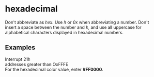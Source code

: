 # hexadecimal

Don't abbreviate as *hex*. Use *h* or *0x* when abbreviating a number. Don't insert a space between the number and *h,* and use all uppercase for alphabetical characters displayed in hexadecimal numbers.

## Examples

Interrupt 21h  
addresses greater than OxFFFE  
For the hexadecimal color value, enter **#FF0000**.
